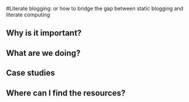 #Literate blogging: or how to bridge the gap between static blogging and literate computing

## Why is it important?

## What are we doing?

## Case studies

## Where can I find the resources?
